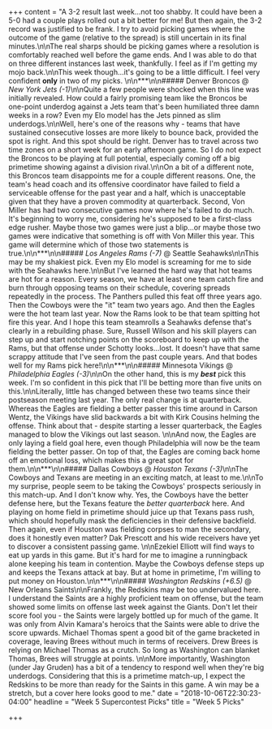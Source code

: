 +++
content = "A 3-2 result last week...not too shabby. It could have been a 5-0 had a couple plays rolled out a bit better for me! But then again, the 3-2 record was justified to be frank. I try to avoid picking games where the outcome of the game (relative to the spread) is still uncertain in its final minutes.\n\nThe real sharps should be picking games where a resolution is comfortably reached well before the game ends. And I was able to do that on three different instances last week, thankfully. I feel as if I'm getting my mojo back.\n\nThis week though...it's going to be a little difficult. I feel very confident **only** in two of my picks.   \n\n***\n\n##### Denver Broncos @ _New York Jets (-1)_\n\nQuite a few people were shocked when this line was initially revealed. How could a fairly promising team like the Broncos be one-point underdog against a Jets team that's been humiliated three damn weeks in a row? Even my Elo model has the Jets pinned as slim underdogs.\n\nWell, here's one of the reasons why - teams that have sustained consecutive losses are more likely to bounce back, provided the spot is right. And this spot should be right. Denver has to travel across two time zones on a short week for an early afternoon game. So I do not expect the Broncos to be playing at full potential, especially coming off a big primetime showing against a division rival.\n\nOn a bit of a different note, this Broncos team disappoints me for a couple different reasons. One, the team's head coach and its offensive coordinator have failed to field a serviceable offense for the past year and a half, which is unacceptable given that they have a proven commodity at quarterback. Second, Von Miller has had two consecutive games now where he's failed to do much. It's beginning to worry me, considering he's supposed to be a first-class edge rusher. Maybe those two games were just a blip...or maybe those two games were indicative that something is off with Von Miller this year. This game will determine which of those two statements is true.\n\n***\n\n##### _Los Angeles Rams (-7)_ @ Seattle Seahawks\n\nThis may be my shakiest pick. Even my Elo model is screaming for me to side with the Seahawks here.\n\nBut I've learned the hard way that hot teams are hot for a reason. Every season, we have at least one team catch fire and burn through opposing teams on their schedule, covering spreads repeatedly in the process. The Panthers pulled this feat off three years ago. Then the Cowboys were the \"it\" team two years ago. And then the Eagles were the hot team last year. Now the Rams look to be that team spitting hot fire this year. And I hope this team steamrolls a Seahawks defense that's clearly in a rebuilding phase. Sure, Russell Wilson and his skill players can step up and start notching points on the scoreboard to keep up with the Rams, but that offense under Schotty looks...lost. It doesn't have that same scrappy attitude that I've seen from the past couple years. And that bodes well for my Rams pick here!\n\n***\n\n##### Minnesota Vikings @ _Philadelphia Eagles (-3)_\n\nOn the other hand, this is my **_best_** pick this week. I'm so confident in this pick that I'll be betting more than five units on this.\n\nLiterally, little has changed between these two teams since their postseason meeting last year. The only real change is at quarterback. Whereas the Eagles are fielding a better passer this time around in Carson Wentz, the Vikings have slid backwards a bit with Kirk Cousins helming the offense. Think about that - despite starting a lesser quarterback, the Eagles managed to blow the Vikings out last season. \n\nAnd now, the Eagles are only laying a field goal here, even though Philadelphia will now be the team fielding the better passer. On top of that, the Eagles are coming back home off an emotional loss, which makes this a great spot for them.\n\n***\n\n##### Dallas Cowboys @ _Houston Texans (-3)_\n\nThe Cowboys and Texans are meeting in an exciting match, at least to me.\n\nTo my surprise, people seem to be taking the Cowboys' prospects seriously in this match-up. And I don't know why. Yes, the Cowboys have the better defense here, but the Texans feature the _better quarterback_ here. And playing on home field in primetime should juice up that Texans pass rush, which should hopefully mask the deficiencies in their defensive backfield. Then again, even if Houston was fielding corpses to man the secondary, does it honestly even matter? Dak Prescott and his wide receivers have yet to discover a consistent passing game. \n\nEzekiel Elliott will find ways to eat up yards in this game. But it's hard for me to imagine a runningback alone keeping his team in contention. Maybe the Cowboys defense steps up and keeps the Texans attack at bay. But at home in primetime, I'm willing to put money on Houston.\n\n***\n\n##### _Washington Redskins_ _(+6.5)_ @ New Orleans Saints\n\nFrankly, the Redskins may be too undervalued here. I understand the Saints are a highly proficient team on offense, but the team showed some limits on offense last week against the Giants. Don't let their score fool you - the Saints were largely bottled up for much of the game. It was only from Alvin Kamara's heroics that the Saints were able to drive the score upwards. Michael Thomas spent a good bit of the game bracketed in coverage, leaving Brees without much in terms of receivers. Drew Brees is relying on Michael Thomas as a crutch. So long as Washington can blanket Thomas, Brees will struggle at points. \n\nMore importantly, Washington (under Jay Gruden) has a bit of a tendency to respond well when they're big underdogs. Considering that this is a primetime match-up, I expect the Redskins to be more than ready for the Saints in this game. A win may be a stretch, but a cover here looks good to me."
date = "2018-10-06T22:30:23-04:00"
headline = "Week 5 Supercontest Picks"
title = "Week 5 Picks"

+++
